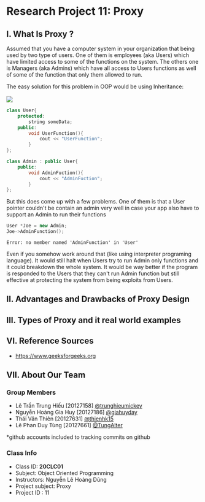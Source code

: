 # Research Project 11: Proxy
## I. What Is Proxy ?
Assumed that you have a computer system in your organization that being used by two type of users. One of them is employees (aka Users) which have limited access to some of the functions on the system. The others one is Managers (aka Admins) which have all access to Users functions as well of some of the function that only them allowed to run.

The easy solution for this problem in OOP would be using Inheritance:<br><br>
![](https://raw.githubusercontent.com/trunghieumickey/team12-hcmus-research-project/main/naive.png)
```c++
class User{
	protected:
		string someData;
	public:
		void UserFunction(){
			cout << "UserFunction";
		}
};

class Admin : public User{
	public:
		void AdminFuction(){
			cout << "AdminFuction";
		}
};
```

But this does come up with a few problems. One of them is that a User pointer couldn't be contain an admin very well in case your app also have to support an Admin to run their functions
```c++
User *Joe = new Admin;
Joe->AdminFunction();
```
```
Error: no member named 'AdminFunction' in 'User'
```
Even if you somehow work around that (like using interpreter programing language). It would still halt when Users try to run Admin only functions and it could breakdown the whole system. It would be way better if the program is responded to the Users that they can't run Admin function but still effective at protecting the system from being exploits from Users.

## II. Advantages and Drawbacks of Proxy Design

## III. Types of Proxy and it real world examples

## VI. Reference Sources
- https://www.geeksforgeeks.org

## VII. About Our Team

### Group Members

- Lê Trần Trung Hiếu [20127158] [@trunghieumickey](https://github.com/trunghieumickey)
- Nguyễn Hoàng Gia Huy [20127186] [@giahuyday](https://github.com/giahuyday)
- Thái Văn Thiên [20127631] [@thienhk15](https://github.com/thienhk15)
- Lê Phan Duy Tùng [20127661] [@TungAlter](https://github.com/TungAlter)

*github accounts included to tracking commits on github

### Class Info
- Class ID: **20CLC01**
- Subject: 	Object Oriented Programming
- Instructors: Nguyễn Lê Hoàng Dũng
- Project subject: Proxy
- Project ID : 11
